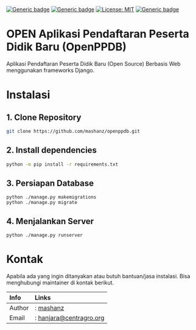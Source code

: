[![Generic badge](https://img.shields.io/badge/Maintainer-mashanz-blue.svg)](https://github.com/mashanz/)
[![Generic badge](https://img.shields.io/badge/Copyright-2021-brightgreen.svg)](https://github.com/mashanz/)
[![License: MIT](https://img.shields.io/badge/License-MIT-yellow.svg)](https://opensource.org/licenses/MIT)
[![Generic badge](https://img.shields.io/badge/Open_Source-YES-blue.svg)](https://github.com/mashanz/)

# OPEN Aplikasi Pendaftaran Peserta Didik Baru (OpenPPDB)

Aplikasi Pendaftaran Peserta Didik Baru (Open Source) Berbasis Web menggunakan frameworks Django.

# Instalasi

## 1. Clone Repository
```sh
git clone https://github.com/mashanz/openppdb.git
```

## 2. Install dependencies
```sh
python -m pip install -r requirements.txt
```

## 3. Persiapan Database
```
python ./manage.py makemigrations
python ./manage.py migrate
```

## 4. Menjalankan Server
```
python ./manage.py runserver
```


# Kontak
Apabila ada yang ingin ditanyakan atau butuh bantuan/jasa instalasi. Bisa menghubungi maintainer di kontak berikut.

| Info | Links |
| :- | :- |
| Author |: [mashanz](https://github.com/mashanz) |
| Email |: [hanjara@centragro.org](mailto:hanjara@centragro.org) |